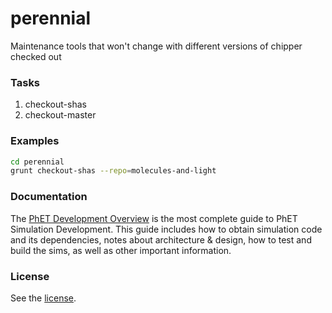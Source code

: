 # perennial
Maintenance tools that won't change with different versions of chipper checked out

### Tasks
1. checkout-shas
2. checkout-master

### Examples

```bash
cd perennial
grunt checkout-shas --repo=molecules-and-light
```

### Documentation
The [PhET Development Overview](http://bit.ly/phet-development-overview) is the most complete guide to PhET Simulation Development. This guide includes how
to obtain simulation code and its dependencies, notes about architecture & design, how to test and build the sims, as well as other important information.

### License
See the [license](LICENSE).

